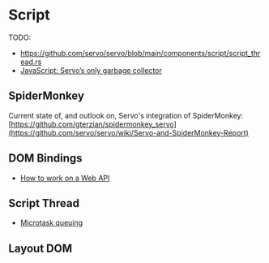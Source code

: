 <!-- TODO: needs copyediting -->

# Script

TODO:

- <https://github.com/servo/servo/blob/main/components/script/script_thread.rs>
- [JavaScript: Servo’s only garbage collector](https://research.mozilla.org/2014/08/26/javascript-servos-only-garbage-collector/)

## SpiderMonkey

Current state of, and outlook on, Servo's integration of SpiderMonkey: [https://github.com/gterzian/spidermonkey_servo](https://github.com/servo/servo/wiki/Servo-and-SpiderMonkey-Report)

## DOM Bindings

- [How to work on a Web API](web_api.md)

## Script Thread

- [Microtask queuing](microtask.md)

## Layout DOM
